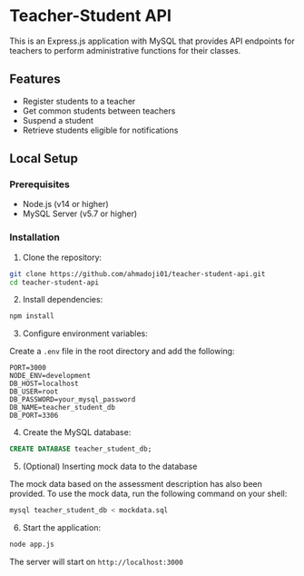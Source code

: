 # Teacher-Student API

This is an Express.js application with MySQL that provides API endpoints for teachers to perform administrative functions for their classes.

## Features

- Register students to a teacher
- Get common students between teachers
- Suspend a student
- Retrieve students eligible for notifications

## Local Setup

### Prerequisites

- Node.js (v14 or higher)
- MySQL Server (v5.7 or higher)

### Installation

1. Clone the repository:

```bash
git clone https://github.com/ahmadoji01/teacher-student-api.git
cd teacher-student-api
```

2. Install dependencies:

```bash
npm install
```

3. Configure environment variables:

Create a `.env` file in the root directory and add the following:

```
PORT=3000
NODE_ENV=development
DB_HOST=localhost
DB_USER=root
DB_PASSWORD=your_mysql_password
DB_NAME=teacher_student_db
DB_PORT=3306
```

4. Create the MySQL database:

```sql
CREATE DATABASE teacher_student_db;
```

5. (Optional) Inserting mock data to the database

The mock data based on the assessment description has also been provided. To use the mock data, run the following command on your shell:

```bash
mysql teacher_student_db < mockdata.sql
```

6. Start the application:

```bash
node app.js
```

The server will start on `http://localhost:3000`
